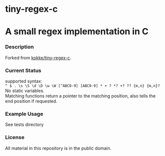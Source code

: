 # tiny-regex-c
# A small regex implementation in C
### Description
Forked from [kokke/tiny-regex-c](https://github.com/kokke/tiny-regex-c). 

### Current Status
supported syntax:  
`^ $ . \s \S \d \D \w \W [^ABC0-9] [ABC0-9] * + ? *? +? ?? {m,n} {m,n}?`  
No static variables.  
Matching functions return a pointer to the matching position, also tells the end position if requested.  

### Example Usage
See tests directory

### License
All material in this repository is in the public domain.



 
